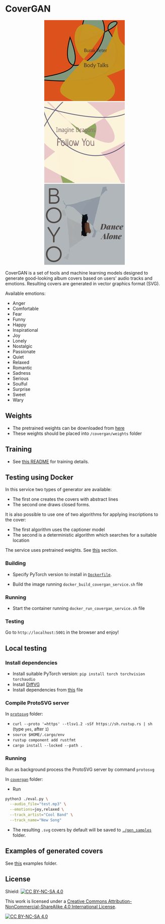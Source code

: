 # CoverGAN

<div align="center">
  <img src="/covergan/examples/gen1_capt1/Burak%20Yeter%20-%20Body%20Talks.png" alt="img1" width="256"/>
  <img src="/covergan/examples/gen1_capt1/Imagine%20Dragons%20-%20Follow%20You.png" alt="img2" width="256"/>
  <img src="/covergan/examples/gen2_capt2/BOYO%20-%20Dance%20Alone.png" alt="img3" width="256"/>
</div>

[//]: # (  <img src="/covergan/examples/gen1_capt2/Imagine%20Dragons%20-%20Believer.png" alt="img1" width="256"/>)

[//]: # (  <img src="/covergan/examples/gen2_capt2/Nawms%20-%20Sugar%20Cane%20&#40;feat.%20Emilia%20Ali&#41;.png" alt="img2" width="256"/>)

[//]: # (![img1]&#40;/covergan/examples/gen2_capt2/BOYO%20-%20Dance%20Alone.png&#41;)

[//]: # (![img2]&#40;/covergan/examples/gen2_capt2/Nawms%20-%20Sugar%20Cane%20&#40;feat.%20Emilia%20Ali&#41;.png&#41;)

CoverGAN is a set of tools and machine learning models designed to generate good-looking album covers based on users'
audio tracks and emotions. Resulting covers are generated in vector graphics format (SVG).

Available emotions:

* Anger
* Comfortable
* Fear
* Funny
* Happy
* Inspirational
* Joy
* Lonely
* Nostalgic
* Passionate
* Quiet
* Relaxed
* Romantic
* Sadness
* Serious
* Soulful
* Surprise
* Sweet
* Wary

## Weights

* The pretrained weights can be downloaded
  from [here](https://drive.google.com/file/d/1ArU0TziLBOxhphG4KBshUxPBBECErxu1/view?usp=sharing)
* These weights should be placed into `/covergan/weights` folder

## Training

* See [this README](./covergan/README.md) for training details.

## Testing using Docker

In this service two types of generator are available:

* The first one creates the covers with abstract lines
* The second one draws closed forms.

It is also possible to use one of two algorithms for applying inscriptions to the cover:

* The first algorithm uses the captioner model
* The second is a deterministic algorithm which searches for a suitable location

The service uses pretrained weights. See [this](README.md#Weights) section.

### Building

* Specify PyTorch version to install in [`Dockerfile`](./Dockerfile).

* Build the image running `docker_build_covergan_service.sh` file

### Running

* Start the container running `docker_run_covergan_service.sh` file

### Testing

Go to `http://localhost:5001` in the browser and enjoy!

## Local testing

### Install dependencies

* Install suitable PyTorch version: `pip install torch torchvision torchaudio`
* Install [DiffVG](https://github.com/BachiLi/diffvg)
* Install dependencies from [this](/covergan/requirements.txt) file

### Compile ProtoSVG server

In [`protosvg`](./protosvg) folder:

* `curl --proto '=https' --tlsv1.2 -sSf https://sh.rustup.rs | sh` (type `yes`, after `1`)
* `source $HOME/.cargo/env`
* `rustup component add rustfmt`
* `cargo install --locked --path .`

### Running

Run as background process the ProtoSVG server by command `protosvg`

In [`covergan`](./covergan) folder:

* Run

```sh
python3 ./eval.py \
  --audio_file="test.mp3" \
  --emotions=joy,relaxed \
  --track_artist="Cool Band" \
  --track_name="New Song"
```

* The resulting `.svg` covers by default will be saved to [`./gen_samples`](./covergan/gen_samples) folder.

## Examples of generated covers

See [this](./covergan/examples) examples folder.

## License

Shield: [![CC BY-NC-SA 4.0][cc-by-nc-sa-shield]][cc-by-nc-sa]

This work is licensed under a
[Creative Commons Attribution-NonCommercial-ShareAlike 4.0 International License][cc-by-nc-sa].

[![CC BY-NC-SA 4.0][cc-by-nc-sa-image]][cc-by-nc-sa]

[cc-by-nc-sa]: http://creativecommons.org/licenses/by-nc-sa/4.0/

[cc-by-nc-sa-image]: https://licensebuttons.net/l/by-nc-sa/4.0/88x31.png

[cc-by-nc-sa-shield]: https://img.shields.io/badge/License-CC%20BY--NC--SA%204.0-lightgrey.svg